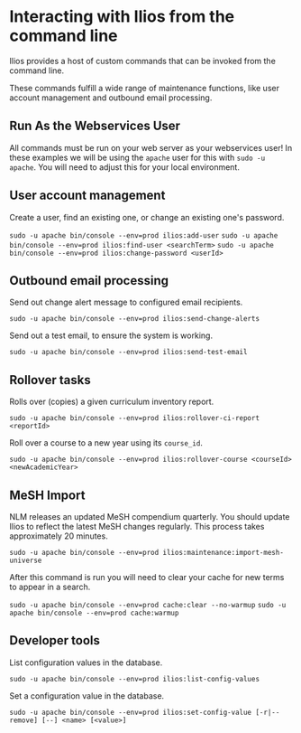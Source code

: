 # Interacting with Ilios from the command line

Ilios provides a host of custom commands that can be invoked from the command line.

These commands fulfill a wide range of maintenance functions, like user account management and outbound email processing.

## Run As the Webservices User

All commands must be run on your web server as your webservices user! In these examples we will be using the `apache` user for this with `sudo -u apache`. You will need to adjust this for your local environment.

## User account management

Create a user, find an existing one, or change an existing one's password.

`sudo -u apache bin/console --env=prod ilios:add-user`
`sudo -u apache bin/console --env=prod ilios:find-user <searchTerm>`
`sudo -u apache bin/console --env=prod ilios:change-password <userId>`

## Outbound email processing

Send out change alert message to configured email recipients.

`sudo -u apache bin/console --env=prod ilios:send-change-alerts`

Send out a test email, to ensure the system is working.

`sudo -u apache bin/console --env=prod ilios:send-test-email`

## Rollover tasks

Rolls over (copies) a given curriculum inventory report.

`sudo -u apache bin/console --env=prod ilios:rollover-ci-report <reportId>`

Roll over a course to a new year using its `course_id`.

`sudo -u apache bin/console --env=prod ilios:rollover-course <courseId> <newAcademicYear>`

## MeSH Import

NLM releases an updated MeSH compendium quarterly. You should update Ilios to reflect the latest MeSH changes regularly. This process takes approximately 20 minutes.

`sudo -u apache bin/console --env=prod ilios:maintenance:import-mesh-universe`

After this command is run you will need to clear your cache for new terms to appear in a search.

`sudo -u apache bin/console --env=prod cache:clear --no-warmup`
`sudo -u apache bin/console --env=prod cache:warmup`

## Developer tools

List configuration values in the database.

`sudo -u apache bin/console --env=prod ilios:list-config-values`

Set a configuration value in the database.

`sudo -u apache bin/console --env=prod ilios:set-config-value [-r|--remove] [--] <name> [<value>]`
